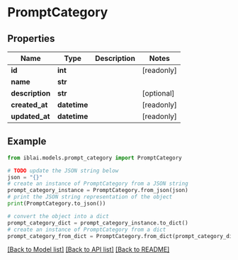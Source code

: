 # PromptCategory


## Properties

Name | Type | Description | Notes
------------ | ------------- | ------------- | -------------
**id** | **int** |  | [readonly] 
**name** | **str** |  | 
**description** | **str** |  | [optional] 
**created_at** | **datetime** |  | [readonly] 
**updated_at** | **datetime** |  | [readonly] 

## Example

```python
from iblai.models.prompt_category import PromptCategory

# TODO update the JSON string below
json = "{}"
# create an instance of PromptCategory from a JSON string
prompt_category_instance = PromptCategory.from_json(json)
# print the JSON string representation of the object
print(PromptCategory.to_json())

# convert the object into a dict
prompt_category_dict = prompt_category_instance.to_dict()
# create an instance of PromptCategory from a dict
prompt_category_from_dict = PromptCategory.from_dict(prompt_category_dict)
```
[[Back to Model list]](../README.md#documentation-for-models) [[Back to API list]](../README.md#documentation-for-api-endpoints) [[Back to README]](../README.md)


